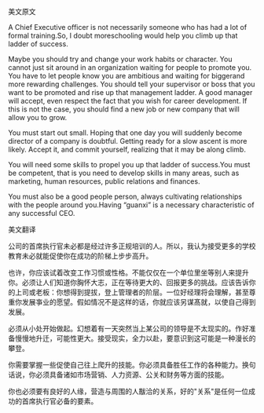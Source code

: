 美文原文

A Chief Executive officer is not necessarily someone who has had a lot of formal training.So, I doubt moreschooling would help you climb up that ladder of success.

Maybe you should try and change your work habits or character. You cannot just sit around in an organization waiting for people to promote you. You have to let people know you are ambitious and waiting for biggerand more rewarding challenges. You should tell your supervisor or boss that you want to be promoted and rise up that management ladder. A good manager will accept, even respect the fact that you wish for career development. If this is not the case, you should find a new job or new company that will allow you to grow.

You must start out small. Hoping that one day you will suddenly become director of a company is doubtful. Getting ready for a slow ascent is more likely. Accept it, and commit yourself, realizing that it may be along climb.

You will need some skills to propel you up that ladder of success.You must be competent, that is you need to develop skills in many areas, such as marketing, human resources, public relations and finances.

You must also be a good people person, always cultivating relationships with the people around you.Having “guanxi” is a necessary characteristic of any successful CEO.

美文翻译

公司的首席执行官未必都是经过许多正规培训的人。所以，我认为接受更多的学校教育未必就能促使你在成功的阶梯上步步高升。

也许，你应该试着改变工作习惯或性格。不能仅仅在一个单位里坐等别人来提升你。必须让人们知道你胸怀大志，正在等待更大的、回报更多的挑战。应该告诉你的上司或老板：你想得到提拔，登上管理者的阶层。一位好经理将会理解，甚至尊重你发展亊业的愿望。假如情况不是这样的话，你就应该另谋髙就，以使自己得到发展。

必须从小处开始做起。幻想着有一天突然当上某公司的领导是不太现实的。作好准备慢慢地升迁，可能性更大。接受现实，全力以赴，要意识到这可能是一种漫长的攀登。

你需要掌握一些促使自己往上爬升的技能。你必须具备胜任工作的各种能力。换句话说，你必须具备诸如市场营销、人力资源、公关和财务等方面的技能。

你也必须要有良好的人缘，营造与周围的人黻洽的关系，好的"关系"是任何一位成功的首席执行官必备的要素。